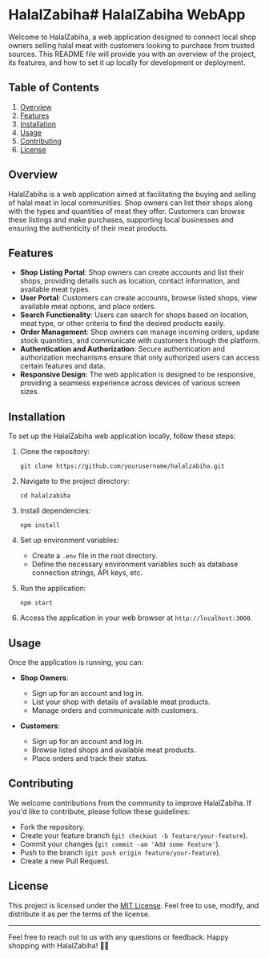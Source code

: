 # HalalZabiha# HalalZabiha WebApp

Welcome to HalalZabiha, a web application designed to connect local shop owners selling halal meat with customers looking to purchase from trusted sources. This README file will provide you with an overview of the project, its features, and how to set it up locally for development or deployment.

## Table of Contents
1. [Overview](#overview)
2. [Features](#features)
3. [Installation](#installation)
4. [Usage](#usage)
5. [Contributing](#contributing)
6. [License](#license)

## Overview
HalalZabiha is a web application aimed at facilitating the buying and selling of halal meat in local communities. Shop owners can list their shops along with the types and quantities of meat they offer. Customers can browse these listings and make purchases, supporting local businesses and ensuring the authenticity of their meat products.

## Features
- **Shop Listing Portal**: Shop owners can create accounts and list their shops, providing details such as location, contact information, and available meat types.
- **User Portal**: Customers can create accounts, browse listed shops, view available meat options, and place orders.
- **Search Functionality**: Users can search for shops based on location, meat type, or other criteria to find the desired products easily.
- **Order Management**: Shop owners can manage incoming orders, update stock quantities, and communicate with customers through the platform.
- **Authentication and Authorization**: Secure authentication and authorization mechanisms ensure that only authorized users can access certain features and data.
- **Responsive Design**: The web application is designed to be responsive, providing a seamless experience across devices of various screen sizes.

## Installation
To set up the HalalZabiha web application locally, follow these steps:

1. Clone the repository:
    ```
    git clone https://github.com/yourusername/halalzabiha.git
    ```

2. Navigate to the project directory:
    ```
    cd halalzabiha
    ```

3. Install dependencies:
    ```
    npm install
    ```

4. Set up environment variables:
    - Create a `.env` file in the root directory.
    - Define the necessary environment variables such as database connection strings, API keys, etc.

5. Run the application:
    ```
    npm start
    ```

6. Access the application in your web browser at `http://localhost:3000`.

## Usage
Once the application is running, you can:

- **Shop Owners**:
    - Sign up for an account and log in.
    - List your shop with details of available meat products.
    - Manage orders and communicate with customers.

- **Customers**:
    - Sign up for an account and log in.
    - Browse listed shops and available meat products.
    - Place orders and track their status.

## Contributing
We welcome contributions from the community to improve HalalZabiha. If you'd like to contribute, please follow these guidelines:
- Fork the repository.
- Create your feature branch (`git checkout -b feature/your-feature`).
- Commit your changes (`git commit -am 'Add some feature'`).
- Push to the branch (`git push origin feature/your-feature`).
- Create a new Pull Request.

## License
This project is licensed under the [MIT License](LICENSE). Feel free to use, modify, and distribute it as per the terms of the license.

---
Feel free to reach out to us with any questions or feedback. Happy shopping with HalalZabiha! 🛒🥩

